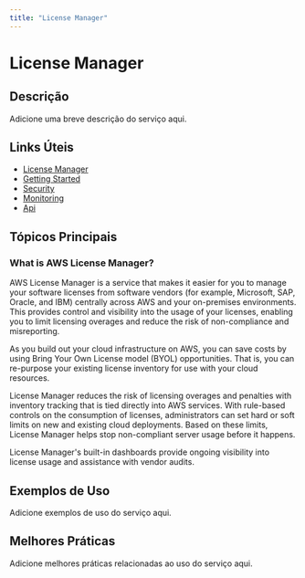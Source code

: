```yaml
---
title: "License Manager"
---
```


# License Manager

## Descrição

Adicione uma breve descrição do serviço aqui.

## Links Úteis

- [License Manager](https://docs.aws.amazon.com/license-manager/latest/userguide/license-manager.html)
- [Getting Started](https://docs.aws.amazon.com/license-manager/latest/userguide/getting-started.html)
- [Security](https://docs.aws.amazon.com/license-manager/latest/userguide/security.html)
- [Monitoring](https://docs.aws.amazon.com/license-manager/latest/userguide/monitoring.html)
- [Api](https://docs.aws.amazon.com/license-manager/latest/userguide/api.html)

## Tópicos Principais

### What is AWS License Manager?

AWS License Manager is a service that makes it easier for you to manage your software licenses from
		software vendors (for example, Microsoft, SAP, Oracle, and IBM) centrally across AWS and your
		on-premises environments. This provides control and visibility into the usage of your licenses,
		enabling you to limit licensing overages and reduce the risk of non-compliance and
		misreporting.

As you build out your cloud infrastructure on AWS, you can save costs by using Bring Your
		Own License model (BYOL) opportunities. That is, you can re-purpose your existing license
		inventory for use with your cloud resources.

License Manager reduces the risk of licensing overages and penalties with inventory tracking that is
		tied directly into AWS services. With rule-based controls on the consumption of licenses,
		administrators can set hard or soft limits on new and existing cloud deployments. Based on these
		limits, License Manager helps stop non-compliant server usage before it happens.

License Manager's built-in dashboards provide ongoing visibility into license usage and assistance
		with vendor audits.

## Exemplos de Uso

Adicione exemplos de uso do serviço aqui.

## Melhores Práticas

Adicione melhores práticas relacionadas ao uso do serviço aqui.

